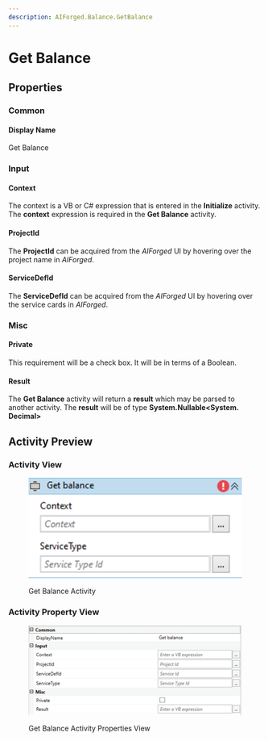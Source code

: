 ```yaml
---
description: AIForged.Balance.GetBalance
---
```


# Get Balance

## Properties

### Common

#### Display Name

Get Balance

### Input

#### Context

The context is a VB or C# expression that is entered in the **Initialize** activity. The **context** expression is required in the **Get Balance** activity.

#### ProjectId

The **ProjectId** can be acquired from the _AIForged_ UI by hovering over the project name in _AIForged_.

#### ServiceDefId

The **ServiceDefId** can be acquired from the _AIForged_ UI by hovering over the service cards in _AIForged_.  &#x20;

### Misc

#### Private

This requirement will be a check box. It will be in terms of a Boolean.&#x20;

#### Result

The **Get Balance** activity will return a **result** which may be parsed to another activity. The **result** will be of type **System.Nullable\<System. Decimal>**

## **Activity Preview**

### Activity View

<figure><img src="../../.gitbook/assets/image (2).png" alt=""><figcaption><p>Get Balance Activity</p></figcaption></figure>

### Activity Property View

<figure><img src="../../.gitbook/assets/image.png" alt=""><figcaption><p>Get Balance Activity Properties View </p></figcaption></figure>
